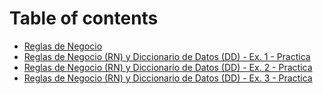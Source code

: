 # Table of contents

* [Reglas de Negocio](README.md)
* [Reglas de Negocio (RN) y Diccionario de Datos (DD) - Ex. 1 - Practica](reglas-de-negocio-rn-y-diccionario-de-datos-dd-ex.-1-practica.md)
* [Reglas de Negocio (RN) y Diccionario de Datos (DD) - Ex. 2 - Practica](reglas-de-negocio-rn-y-diccionario-de-datos-dd-ex.-2-practica.md)
* [Reglas de Negocio (RN) y Diccionario de Datos (DD) - Ex. 3 - Practica](regla-de-negocio-rn-y-diccionari-juans-apr-10-changes-19-drao-de-datos-dd-ex.-3-practica.md)
